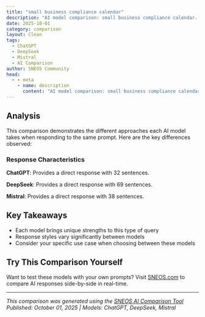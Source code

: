 ```yaml
---
title: "small business compliance calendar"
description: "AI model comparison: small business compliance calendar..."
date: 2025-10-01
category: comparison
layout: Clean
tags:
  - ChatGPT
  - DeepSeek
  - Mistral
  - AI Comparison
author: SNEOS Community
head:
  - - meta
    - name: description
      content: "AI model comparison: small business compliance calendar..."
---
```


<ChatComparison
  title="small business compliance calendar"
  prompt="small business compliance calendar"
  :responses='{
    "ChatGPT": "A small business compliance calendar helps you keep track of important deadlines related to taxes, licenses, filings, and other regulatory requirements. Below is a general example of a small business compliance calendar. Note that requirements can vary based on your location, industry, and business structure, so always verify deadlines specific to your situation.\n\n---\n\n### Small Business Compliance Calendar (Example)\n\n#### January\n- **January 15**: Last day to pay 4th quarter estimated tax for prior year (for sole proprietors, corporations, etc.)\n- **January 31**: File and furnish W-2s to employees and 1099 forms to contractors.\n\n#### February\n- **February 15**: File forms 1099 with IRS (if not filing electronically, deadlines may differ).\n- **February 28**: If filing paper 1099s, deadline to file with IRS.\n\n#### March\n- **March 15**: S-Corporation tax returns (Form 1120S) and Partnership returns (Form 1065) due.\n- **March 15**: Last day to file extension for S-Corp and Partnership returns.\n\n#### April\n- **April 15**: Individual tax returns due, including Schedule C for sole proprietors.\n- **April 15**: First quarter estimated tax payment due.\n- **April 15**: File corporate tax returns (Form 1120) for calendar year corporations.\n- **April 15**: Annual reports (varies by state).\n\n#### May\n- **May 31**: Deadline for submitting initial employee Form I-9 (employment eligibility verification).\n\n#### June\n- **June 15**: Second quarter estimated tax payment due.\n- **June 30**: Mid-year review of licenses, permits, and registrations.\n\n#### August\n- **August 15**: Deadline to file extension requests for individuals and sole proprietors if applicable.\n\n#### September\n- **September 15**: Third quarter estimated tax payment due.\n- **September 15**: Extended deadlines for S corporation and partnerships.\n\n#### October\n- **October 15**: Extended deadline for individual and sole proprietor tax returns.\n- **October 15**: Extended deadline for corporate tax returns.\n\n#### November\n- Review and renew any business licenses or permits expiring at year-end.\n\n#### December\n- Plan for year-end tax strategies.\n- Employee holiday tax documents and bonuses planning.\n- Finalize 4th quarter estimated tax payment (due January 15 of next year).\n\n---\n\n### Tips for Maintaining Your Compliance Calendar\n- Use digital reminders (e.g., Google Calendar, Outlook) with alerts.\n- Consult with a CPA or tax professional annually.\n- Track state-specific requirements separately.\n- Stay updated on labor laws, OSHA, and other regulatory changes relevant to your business.\n\n---\n\nIf you provide your state or industry, I can help customize this more specifically!",
    "DeepSeek": "Of course! Here is a comprehensive Small Business Compliance Calendar, broken down by frequency.\n\n**Important Disclaimer:** This is a general guide and **not a substitute for professional legal or accounting advice.** Compliance requirements vary drastically based on your **business structure (LLC, S-Corp, Sole Proprietorship), location (state, county, city), and industry.** Always consult with an accountant and attorney for your specific obligations.\n\n---\n\n### **At-A-Glance: Annual Compliance Calendar**\n\n| Timeframe | Federal (U.S.) | State \u0026 Local | Internal Business |\n| :--- | :--- | :--- | :--- |\n| **January** | - W-2 \u0026 1099-NEC/MISC Deadlines (Jan 31) | - State Annual Report/Fee (Varies) | - Review Business Plan \u0026 Budget |\n| **April** | - **Income Tax Returns** (Apr 15)* \u003Cbr\u003E - **Q1 Estimated Taxes** (Apr 15) | - State Income Tax Returns (Varies) | - Perform Q1 Financial Review |\n| **June** | - **Q2 Estimated Taxes** (Jun 15) | - | - Mid-Year Strategy Check-in |\n| **September**| - **Q3 Estimated Taxes** (Sep 15) | - | - Prepare for Year-End |\n| **October** | - Extended Tax Return Deadline (Oct 15) | - | - |\n| **December** | - **Q4 Estimated Taxes** (Jan 15 next year) | - | - Year-End Financial Closing \u003Cbr\u003E - Plan for Next Year |\n\n*Partnership returns are due March 15.\n\n---\n\n### **Detailed Monthly \u0026 Quarterly Breakdown**\n\n#### **Quarterly Tasks**\n\n1.  **Federal Estimated Tax Payments:**\n    *   **Who:** Sole proprietors, partners, and S-corp shareholders who expect to owe $1,000 or more in tax for the year. C-corporations expecting to owe $500 or more.\n    *   **Deadlines:** April 15, June 15, September 15, **January 15** (of next year).\n    *   **How:** Use IRS Form 1040-ES.\n\n2.  **Sales Tax Return (if applicable):**\n    *   **Who:** Businesses selling taxable goods or services.\n    *   **Deadlines:** Varies by state (monthly, quarterly, or annually). Check with your state\u0027s Department of Revenue.\n    *   **How:** File and pay through your state\u0027s tax portal.\n\n3.  **Payroll Tax Returns \u0026 Payments:**\n    *   **Who:** Businesses with employees.\n    *   **Deadlines:**\n        *   **Form 941 (Federal):** Due April 30, July 31, October 31, January 31.\n        *   **State Withholding \u0026 Unemployment:** Varies by state, often monthly or quarterly.\n\n#### **Monthly Tasks**\n\n*   **Payroll:** Run payroll and remit withheld taxes (income, Social Security, Medicare) to the IRS and state. This is often a monthly or semi-weekly obligation.\n*   **Sales Tax:** If you are a monthly filer, remit sales tax collected.\n*   **Financial Review:** Reconcile bank accounts, review Profit \u0026 Loss (P\u0026L) statement, and track against your budget.\n*   **Invoicing \u0026 Accounts Receivable:** Send invoices and follow up on late payments.\n\n---\n\n### **Critical One-Time \u0026 Annual Tasks**\n\n#### **January**\n*   **Deadline: January 31**\n    *   **Provide W-2s** to employees and file with the SSA.\n    *   **Provide 1099-NEC** to contractors (paid $600 or more) and file with the IRS.\n    *   **Form 941** for Q4 of the previous year.\n*   **State Annual Report:** Many states require an \u0022Annual Report\u0022 or \u0022Statement of Information\u0022 to be filed, along with a fee. This is often due on the anniversary of your business formation. **Check your Secretary of State\u0027s website!**\n\n#### **March**\n*   **Deadline: March 15**\n    *   **S-Corp \u0026 Partnership Tax Returns (Form 1120-S / 1065)** are due.\n\n#### **April**\n*   **Deadline: April 15**\n    *   **C-Corp, Sole Proprietor, and Individual Tax Returns (Form 1120, 1040)** are due.\n    *   **Q1 Estimated Tax Payment** is due.\n\n#### **May - June**\n*   **Business Licenses \u0026 Permits:** Many local business licenses require annual renewal. Check with your city or county clerk\u0027s office.\n*   **Deadline: June 15**\n    *   **Q2 Estimated Tax Payment** is due.\n\n#### **September**\n*   **Deadline: September 15**\n    *   **Q3 Estimated Tax Payment** is due.\n\n#### **October**\n*   **Deadline: October 15**\n    *   Extended Individual and C-Corp tax returns are due.\n\n#### **November - December**\n*   **Year-End Planning:**\n    *   Meet with your accountant for tax planning strategies.\n    *   Review business insurance policies.\n    *   Assess inventory and equipment needs for the next year.\n    *   Set financial and strategic goals for the upcoming year.\n*   **Employee Reviews \u0026 Bonuses:** Plan for year-end payroll, including bonuses.\n\n#### **January 15 (of the following year)**\n*   **Q4 Estimated Tax Payment** for the previous year is due.\n\n---\n\n### **Industry \u0026 Situation-Specific Compliance**\n\n*   **If You Have Employees:**\n    *   **Posters:** Display required state and federal labor law posters.\n    *   **I-9 Forms:** Verify employment eligibility for all hires. Keep on file.\n    *   **New Hire Reporting:** Report new employees to your state within 20 days.\n    *   **Workers\u0027 Compensation Insurance:** Mandatory in most states.\n    *   **Unemployment Insurance Tax (SUTA):** File and pay quarterly/annual returns.\n    *   **OSHA Compliance:** Maintain a safe workplace; some industries require injury logs (OSHA Form 300).\n\n*   **If You Sell Online:**\n    *   **Economic Nexus Laws:** You may need to collect and remit sales tax in states where you have a significant economic presence, even without a physical location.\n\n*   **If You Are in a Regulated Industry (Food, Health, Finance):**\n    *   **Health Inspections** (Food Service)\n    *   **HIPAA Compliance** (Healthcare)\n    *   **FINRA/SEC Regulations** (Finance)\n    *   **Data Privacy Laws** (e.g., CCPA/CPRA in California)\n\n---\n\n### **Proactive Compliance Management Tips**\n\n1.  **Create a Master Calendar:** Use a digital calendar (like Google Calendar) and set reminders for all deadlines\u2014with alerts 1 week and 1 day in advance.\n2.  **Go Digital:** Use accounting software (like QuickBooks Online or Xero) to automate invoicing, expense tracking, and sales tax calculations.\n3.  **Build a Professional Team:** Your **CPA** and **business attorney** are your best resources. Pay them for their advice to avoid costly mistakes.\n4.  **Centralize Your Documents:** Keep all your business licenses, incorporation papers, tax filings, and insurance policies in one secure, organized place (digital or physical).\n5.  **Schedule Quarterly \u0022Compliance Check-Ins\u0022:** Dedicate time every quarter to review the upcoming deadlines and ensure nothing is slipping through the cracks.\n\nBy using this calendar as a framework and customizing it for your specific business, you can reduce stress, avoid penalties, and stay focused on growth.",
    "Mistral": "Creating a compliance calendar for a small business is essential to ensure that you meet all legal and regulatory requirements. Here\u2019s a basic outline of what a small business compliance calendar might include:\n\n### January\n- **Tax Filing Deadlines**: Prepare and file W-2 and 1099 forms for employees and contractors.\n- **Annual Report**: File your annual report with the state.\n- **Employee Benefits**: Review and update employee benefits and insurance plans.\n\n### February\n- **Payroll Taxes**: Ensure all payroll taxes are up to date.\n- **Employee Training**: Schedule any required employee training sessions, such as sexual harassment prevention.\n\n### March\n- **Quarterly Taxes**: File quarterly estimated taxes.\n- **Financial Review**: Conduct a quarterly financial review.\n\n### April\n- **Tax Day**: File federal and state income tax returns.\n- **Employee Reviews**: Conduct annual performance reviews.\n\n### May\n- **Labor Law Posters**: Ensure all required labor law posters are up to date.\n- **Data Security**: Review and update data security protocols.\n\n### June\n- **Quarterly Taxes**: File quarterly estimated taxes.\n- **Employee Handbook**: Review and update the employee handbook.\n\n### July\n- **Mid-Year Review**: Conduct a mid-year financial review.\n- **Insurance Policies**: Review and update insurance policies.\n\n### August\n- **Employee Training**: Schedule any additional required employee training sessions.\n- **Compliance Audit**: Conduct an internal compliance audit.\n\n### September\n- **Quarterly Taxes**: File quarterly estimated taxes.\n- **Employee Benefits**: Review and update employee benefits and insurance plans.\n\n### October\n- **Open Enrollment**: Begin open enrollment for employee benefits.\n- **Financial Planning**: Conduct financial planning for the upcoming year.\n\n### November\n- **Year-End Planning**: Begin year-end financial planning.\n- **Employee Reviews**: Conduct annual performance reviews.\n\n### December\n- **Year-End Taxes**: Prepare for year-end tax filings.\n- **Annual Report**: Prepare for the annual report filing.\n- **Employee Benefits**: Finalize open enrollment for employee benefits.\n\n### Ongoing Tasks\n- **Payroll**: Ensure timely and accurate payroll processing.\n- **Record Keeping**: Maintain accurate and up-to-date financial records.\n- **Regulatory Compliance**: Stay informed about any changes in laws and regulations that may affect your business.\n- **Customer Data Protection**: Ensure compliance with data protection laws and regulations.\n\n### Additional Considerations\n- **Industry-Specific Regulations**: Be aware of any industry-specific regulations and compliance requirements.\n- **Local Laws**: Ensure compliance with local laws and regulations.\n- **Environmental Compliance**: If applicable, ensure compliance with environmental regulations.\n\n### Tools and Resources\n- **Software**: Use compliance management software to track deadlines and tasks.\n- **Legal Counsel**: Consult with legal counsel to ensure compliance with all relevant laws and regulations.\n- **Accountant**: Work with an accountant to manage financial compliance.\n\nBy maintaining a compliance calendar, you can stay organized and ensure that your small business meets all necessary legal and regulatory requirements."
  }'
  published-date="19:08"
/>

## Analysis

This comparison demonstrates the different approaches each AI model takes when responding to the same prompt. Here are the key differences observed:

### Response Characteristics

**ChatGPT**: Provides a direct response with 32 sentences. 

**DeepSeek**: Provides a direct response with 69 sentences. 

**Mistral**: Provides a direct response with 38 sentences. 

## Key Takeaways

- Each model brings unique strengths to this type of query
- Response styles vary significantly between models
- Consider your specific use case when choosing between these models

## Try This Comparison Yourself

Want to test these models with your own prompts? Visit [SNEOS.com](https://sneos.com) to compare AI responses side-by-side in real-time.

---

*This comparison was generated using the [SNEOS AI Comparison Tool](https://sneos.com)*
*Published: October 01, 2025 | Models: ChatGPT, DeepSeek, Mistral*
